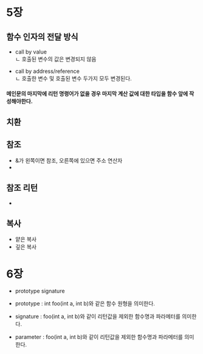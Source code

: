 # 5장

## 함수 인자의 전달 방식
* call by value   
  ㄴ 호출된 변수의 값은 변경되지 않음
     
* call by address/reference      
  ㄴ 호출한 변수 및 호출된 변수 두가지 모두 변경된다.

#### 메인문의 마지막에 리턴 명령어가 없을 경우 마지막 계산 값에 대한 타입을 함수 앞에 작성해야한다.
   
## 치환

## 참조
* &가 왼쪽이면 참조, 오른쪽에 있으면 주소 연산자
* 


## 참조 리턴
*

## 복사
* 얕은 복사
* 깊은 복사

# 6장
* prototype signature   
* prototype : int foo(int a, int b)와 같은 함수 원형을 의미한다.   

* signature : foo(int a, int b)와 같이 리턴값을 제외한 함수명과 파라메터를 의미한다.   
   
* parameter : foo(int a, int b)와 같이 리턴값을 제외한 함수명과 파라메터를 의미한다.   


  
